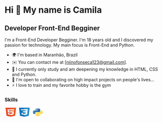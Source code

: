 Hi 👋 My name is Camila
==========================

Developer Front-End Begginer
-----------------------------

I'm a Front-End Developer Begginer. I'm 18 years old and I discovered my passion for technology.
My main focus is Front-End and Python.

* 🌍  I'm based in Maranhão, Brazil
* ✉️  You can contact me at [niinofonseca123@gmail.com].
* 🧠  I currently only study and am deepening my knowledge in HTML, CSS and Python.
* 🤝  I'm open to collaborating on high impact projects on people's lives...
* ⚡  I love to train and my favorite hobby is the gym



### Skills

<div>
  <img align="center" alt="Camila-HTML" height="30" width="40" src="https://raw.githubusercontent.com/devicons/devicon/master/icons/html5/html5-original.svg">
  <img align="center" alt="Camila-CSS" height="30" width="40" src="https://raw.githubusercontent.com/devicons/devicon/master/icons/css3/css3-original.svg">
  <img align="center" alt="Camila-Python" height="30" width="40" src="https://raw.githubusercontent.com/devicons/devicon/master/icons/python/python-original.svg">
</div>

